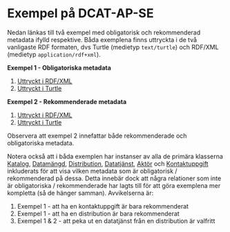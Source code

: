 # Exempel på DCAT-AP-SE

Nedan länkas till två exempel med obligatorisk och rekommenderad metadata ifylld respektive. Båda exemplena finns uttryckta i de två vanligaste RDF formaten, dvs Turtle (medietyp `text/turtle`) och RDF/XML (medietyp `application/rdf+xml`).

**Exempel 1 - Obligatoriska metadata**
1. [Uttryckt i RDF/XML](../exempel/obligatoriskt.rdf)
2. [Uttryckt i Turtle](../exempel/obligatoriskt.ttl)

**Exempel 2 - Rekommenderade metadata**
1. [Uttryckt i RDF/XML](../exempel/rekommenderat.rdf)
4. [Uttryckt i Turtle](../exempel/rekommenderat.ttl)

Observera att exempel 2 innefattar både rekommenderade och obligatoriska metadata.
 
Notera också att i båda exemplen har instanser av alla de primära klasserna [Katalog](../sv/#dcat%3ACatalog), [Datamängd](../sv/#dcat%3ADataset), [Distribution](../sv/#dcat%3ADistribution), [Datatjänst](../sv/#dcat%3ADataService), [Aktör](../sv/#foaf%3AAgent) och [Kontaktuppgift](../sv/#vcard%3AOrganization) inkluderats för att visa vilken metadata som är obligatorisk / rekommenderad på dessa. Detta innebär dock att några relationer som inte är obligatoriska / rekommenderade har lagts till för att göra exemplena mer kompletta (så de hänger samman). Avvikelserna är:

1. Exempel 1 - att ha en kontaktuppgift är bara rekommenderat
2. Exempel 1 - att ha en distribution är bara rekommenderat
3. Exempel 1 & 2 - att peka ut en datatjänst från en distribution är valfritt

